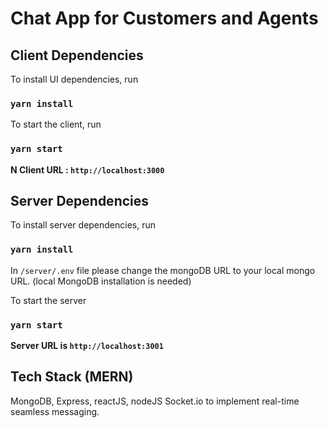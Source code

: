 # Chat App for Customers and Agents

## Client Dependencies

To install UI dependencies, run

### `yarn install`

To start the client, run

### `yarn start`

**N Client URL : `http://localhost:3000`**

## Server Dependencies

To install server dependencies, run

### `yarn install`

In `/server/.env` file please change the mongoDB URL to your local mongo URL. (local MongoDB installation is needed)

To start the server

### `yarn start`

**Server URL is `http://localhost:3001`**


## Tech Stack (MERN)

MongoDB, Express, reactJS, nodeJS
Socket.io to implement real-time seamless messaging.

